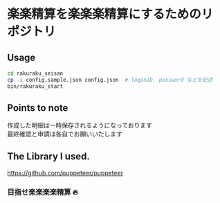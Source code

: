 # 楽楽精算を楽楽楽精算にするためのリポジトリ

## Usage
```sh
cd rakuraku_seisan
cp -i config.sample.json config.json  # loginID, password などを記述
bin/rakuraku_start
```

## Points to note
作成した明細は一時保存されるようになっております  
最終確認と申請は各自でお願いいたします

## The Library I used.
https://github.com/puppeteer/puppeteer

### 目指せ楽楽楽楽精算 :fire:
